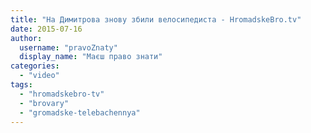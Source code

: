 ```yaml
---
title: "На Димитрова знову збили велосипедиста - HromadskeBro.tv"
date: 2015-07-16
author: 
  username: "pravoZnaty"
  display_name: "Маєш право знати"
categories: 
  - "video"
tags: 
  - "hromadskebro-tv"
  - "brovary"
  - "gromadske-telebachennya"
---
```



